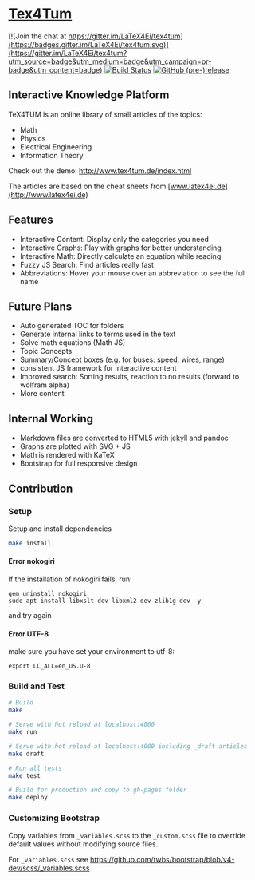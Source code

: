 # [Tex4Tum](https://latex4ei.github.io/tex4tum/)

[![Join the chat at https://gitter.im/LaTeX4Ei/tex4tum](https://badges.gitter.im/LaTeX4Ei/tex4tum.svg)](https://gitter.im/LaTeX4Ei/tex4tum?utm_source=badge&utm_medium=badge&utm_campaign=pr-badge&utm_content=badge)
[![Build Status](https://travis-ci.org/latex4ei/tex4tum.svg?branch=master)](https://travis-ci.org/latex4ei/tex4tum) [![GitHub (pre-)release](https://img.shields.io/github/release/latex4ei/tex4tum/all.svg)](https://github.com/latex4ei/tex4tum/releases)

## Interactive Knowledge Platform

TeX4TUM is an online library of small articles of the topics:
* Math
* Physics
* Electrical Engineering
* Information Theory

Check out the demo: <http://www.tex4tum.de/index.html>

The articles are based on the cheat sheets from [www.latex4ei.de](http://www.latex4ei.de)

## Features
* Interactive Content: Display only the categories you need
* Interactive Graphs: Play with graphs for better understanding
* Interactive Math: Directly calculate an equation while reading
* Fuzzy JS Search: Find articles really fast
* Abbreviations: Hover your mouse over an abbreviation to see the full name

## Future Plans
* Auto generated TOC for folders
* Generate internal links to terms used in the text
* Solve math equations (Math JS)
* Topic Concepts
* Summary/Concept boxes (e.g. for buses: speed, wires, range)
* consistent JS framework for interactive content 
* Improved search: Sorting results, reaction to no results (forward to wolfram alpha)
* More content

## Internal Working
* Markdown files are converted to HTML5 with jekyll and pandoc
* Graphs are plotted with SVG + JS
* Math is rendered with KaTeX
* Bootstrap for full responsive design

## Contribution
### Setup
Setup and install dependencies
```bash
make install
```

#### Error nokogiri
If the installation of nokogiri fails, run:
```
gem uninstall nokogiri
sudo apt install libxslt-dev libxml2-dev zlib1g-dev -y
```
and try again

#### Error UTF-8
make sure you have set your environment to utf-8:
```
export LC_ALL=en_US.U-8
```

### Build and Test
```bash
# Build
make

# Serve with hot reload at localhost:4000
make run

# Serve with hot reload at localhost:4000 including _draft articles
make draft

# Run all tests
make test

# Build for production and copy to gh-pages folder
make deploy
```

### Customizing Bootstrap
Copy variables from `_variables.scss` to the `_custom.scss` file to override default values without modifying source files.

For `_variables.scss` see https://github.com/twbs/bootstrap/blob/v4-dev/scss/_variables.scss

